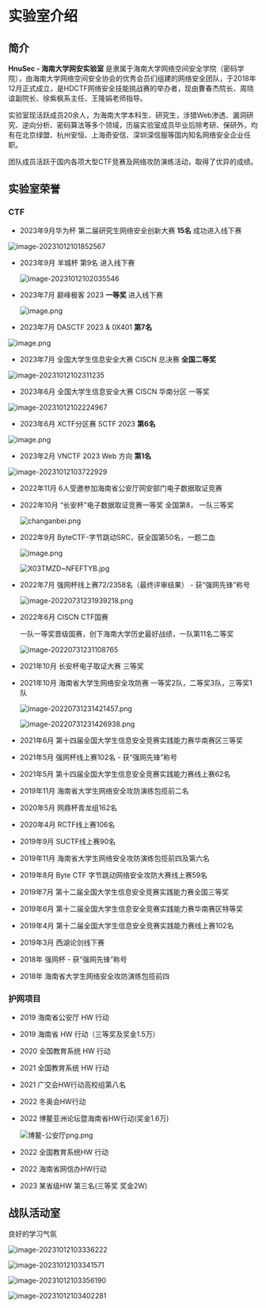 # 实验室介绍

## 简介

**HnuSec - 海南大学网安实验室** 是隶属于海南大学网络空间安全学院（密码学院），由海南大学网络空间安全协会的优秀会员们组建的网络安全团队，于2018年12月正式成立，是HDCTF网络安全技能挑战赛的举办者，现由曹春杰院长、周晓谊副院长、徐紫枫系主任、王隆娟老师指导。

实验室现活跃成员20余人，为海南大学本科生、研究生，涉猎Web渗透、漏洞研究、逆向分析、密码算法等多个领域，历届实验室成员毕业后除考研、保研外，均有在北京绿盟、杭州安恒、上海奇安信、深圳深信服等国内知名网络安全企业任职。

团队成员活跃于国内各项大型CTF竞赛及网络攻防演练活动，取得了优异的成绩。

## 实验室荣誉

### CTF

- 2023年9月华为杯 第二届研究生网络安全创新大赛 **15名** 成功进入线下赛

![image-20231012101852567](https://boogipop-1314143616.cos.ap-beijing.myqcloud.com/image-20231012101852567.png)

- 2023年9月 羊城杯 第9名 进入线下赛

  ![image-20231012102035546](https://boogipop-1314143616.cos.ap-beijing.myqcloud.com/image-20231012102035546.png)

- 2023年7月 巅峰极客 2023 **一等奖** 进入线下赛

  ![image.png](https://cdn.nlark.com/yuque/0/2023/png/32634994/1689936966915-a376eae5-c23d-4751-9a4c-016cdb41a2a0.png#averageHue=%230c1727&clientId=u34ecbb99-e3a4-4&from=paste&height=670&id=ue5e10ba7&originHeight=837&originWidth=1246&originalType=binary&ratio=1.25&rotation=0&showTitle=false&size=267667&status=done&style=none&taskId=u1ec09df7-c30d-4372-9966-80b7ed5be5a&title=&width=996.8)

- 2023年7月 DASCTF 2023 & 0X401 **第7名**

![image.png](https://cdn.nlark.com/yuque/0/2023/png/32634994/1690037651861-eaf97b57-d8f0-4ea1-8aa0-a678f04c12f1.png#averageHue=%23f8f8f7&clientId=uc2a5b0ec-1fec-4&from=paste&height=549&id=u09ae008e&originHeight=686&originWidth=1914&originalType=binary&ratio=1.25&rotation=0&showTitle=false&size=117478&status=done&style=none&taskId=ua80cf38d-e7c6-41c9-9941-0e0b22efc20&title=&width=1531.2)



- 2023年7月 全国大学生信息安全大赛 CISCN 总决赛 **全国二等奖**

![image-20231012102311235](https://boogipop-1314143616.cos.ap-beijing.myqcloud.com/image-20231012102311235.png)

- 2023年6月 全国大学生信息安全大赛 CISCN 华南分区 一等奖

![image-20231012102224967](https://boogipop-1314143616.cos.ap-beijing.myqcloud.com/image-20231012102224967.png)

- 2023年6月 XCTF分区赛 SCTF 2023 **第6名**

![image.png](https://cdn.nlark.com/yuque/0/2023/png/32634994/1693161641065-42ae74f6-3039-4974-aa86-e7f54ec78ded.png#averageHue=%232e4355&clientId=u5b492c85-1d4c-4&from=paste&height=437&id=uf23b597a&originHeight=546&originWidth=994&originalType=binary&ratio=1.25&rotation=0&showTitle=false&size=445418&status=done&style=none&taskId=u5fe80d91-6229-41cc-87ac-fe94a300793&title=&width=795.2)

- 2023年2月 VNCTF 2023 Web 方向 **第1名**

![image-20231012103722929](https://boogipop-1314143616.cos.ap-beijing.myqcloud.com/image-20231012103722929.png)

- 2022年11月 6人受邀参加海南省公安厅网安部门电子数据取证竞赛

- 2022年10月 “长安杯”电子数据取证竞赛一等奖 全国第8， 一队三等奖

  ![changanbei.png](https://s2.loli.net/2022/11/26/uslL1PXh8gmVB7y.png)

- 2022年9月 ByteCTF-字节跳动SRC，获全国第50名，一题二血

  ![image.png](https://s2.loli.net/2022/10/10/9HJYa8RpQEZBuVj.jpg)

  ![X03TMZD~NFEFTYB.jpg](https://s2.loli.net/2022/10/10/6e3omKcSaOf1Atj.png)

- 2022年7月 强网杯线上赛72/2358名（最终评审结果） - 获“强网先锋”称号

  ![image-20220731231939218.png](https://s2.loli.net/2022/07/31/XaRxkjm5Z2qELDv.png)

- 2022年6月 CISCN CTF国赛

  一队一等奖晋级国赛，创下海南大学历史最好战绩，一队第11名二等奖

  ![image-20220731231108765](https://s2.loli.net/2022/07/31/qbijWow3KTXpErv.png)

- 2021年10月 长安杯电子取证大赛 三等奖

- 2021年10月 海南省大学生网络安全攻防赛 一等奖2队，二等奖3队，三等奖1队

  ![image-20220731231421457.png](https://s2.loli.net/2022/07/31/HrJPFkwXy9dBWAM.png)

  ![image-20220731231426938.png](https://s2.loli.net/2022/07/31/1D24EFbNuBWljXf.png)

- 2021年6月 第十四届全国大学生信息安全竞赛实践能力赛华南赛区三等奖

- 2021年5月 强网杯线上赛102名 - 获“强网先锋”称号

- 2021年5月 第十四届全国大学生信息安全竞赛实践能力赛线上赛62名

- 2019年11月 海南省大学生网络安全攻防演练包揽前二名

- 2020年5月 网鼎杯青龙组162名

- 2020年4月 RCTF线上赛106名

- 2019年9月 SUCTF线上赛90名

- 2019年11月 海南省大学生网络安全攻防演练包揽前四及第六名

- 2019年8月 Byte CTF 字节跳动网络安全攻防大赛线上赛59名

- 2019年7月 第十二届全国大学生信息安全竞赛实践能力赛全国三等奖

- 2019年6月 第十二届全国大学生信息安全竞赛实践能力赛华南赛区特等奖

- 2019年4月 第十二届全国大学生信息安全竞赛实践能力赛线上赛102名

- 2019年3月 西湖论剑线下赛

- 2018年 强网杯 - 获“强网先锋”称号

- 2018年 海南省大学生网络安全攻防演练包揽前四

### 护网项目
- 2019 海南省公安厅 HW 行动

- 2019 海南省 HW 行动（三等奖及奖金1.5万）

- 2020 全国教育系统 HW 行动

- 2021 全国教育系统 HW 行动

- 2021 广交会HW行动高校组第八名

- 2022 冬奥会HW行动

- 2022 博鳌亚洲论坛暨海南省HW行动(奖金1.6万)

  ![博鳌-公安厅png.png](https://s2.loli.net/2022/07/31/ZjTc6eUvzFCwuqE.png)

- 2022 全国教育系统HW 行动

- 2022 海南省网信办HW行动

- 2023 某省级HW 第三名(三等奖 奖金2W)



## 战队活动室

良好的学习气氛

![image-20231012103336222](https://boogipop-1314143616.cos.ap-beijing.myqcloud.com/image-20231012103336222.png)

![image-20231012103341571](https://boogipop-1314143616.cos.ap-beijing.myqcloud.com/image-20231012103341571.png)

![image-20231012103356190](https://boogipop-1314143616.cos.ap-beijing.myqcloud.com/image-20231012103356190.png)

![image-20231012103402281](https://boogipop-1314143616.cos.ap-beijing.myqcloud.com/image-20231012103402281.png)
